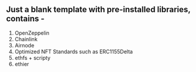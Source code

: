 ## Just a blank template with pre-installed libraries, contains -

1. OpenZeppelin
2. Chainlink
3. Airnode
4. Optimized NFT Standards such as ERC1155Delta
5. ethfs + scripty
6. ethier
